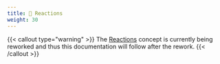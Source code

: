 ```yaml
---
title: 💊 Reactions
weight: 30
---
```


{{< callout type="warning" >}}
The [Reactions](/docs/cellular_raza_concepts/trait.CellularReactions.html) concept is currently being
reworked and thus this documentation will follow after the rework.
{{< /callout >}}
